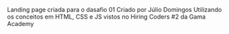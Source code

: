 Landing page criada para o dasafio 01
Criado por Júlio Domingos
Utilizando os conceitos em HTML, CSS e JS vistos no Hiring Coders #2 da Gama Academy 
